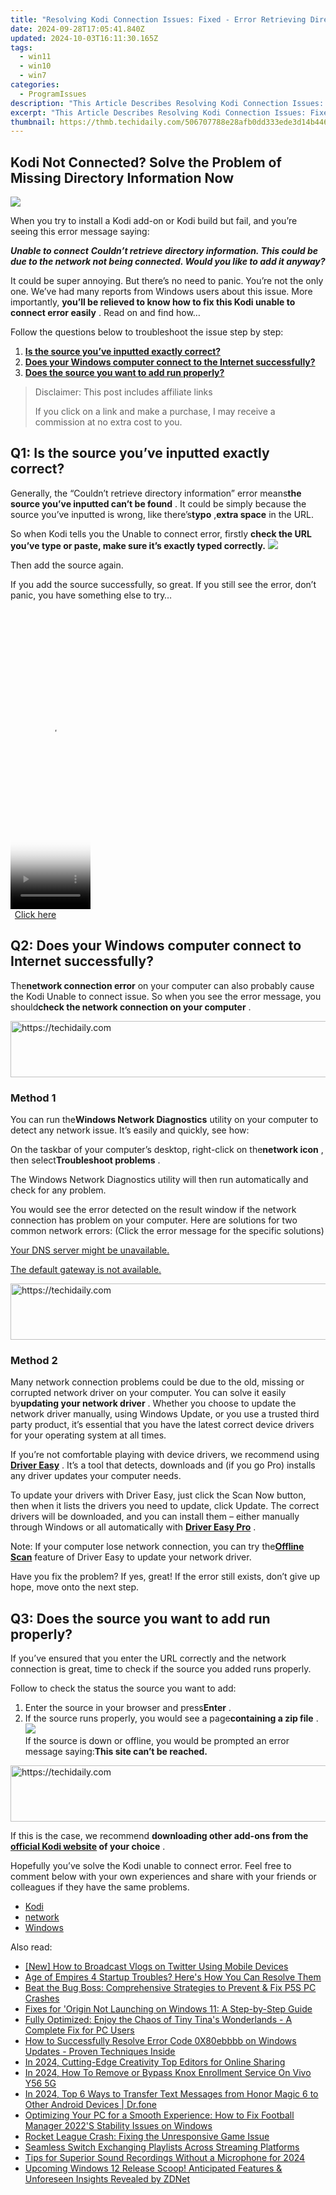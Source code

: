 ```yaml
---
title: "Resolving Kodi Connection Issues: Fixed - Error Retrieving Directory Info"
date: 2024-09-28T17:05:41.840Z
updated: 2024-10-03T16:11:30.165Z
tags:
  - win11
  - win10
  - win7
categories:
  - ProgramIssues
description: "This Article Describes Resolving Kodi Connection Issues: Fixed - Error Retrieving Directory Info"
excerpt: "This Article Describes Resolving Kodi Connection Issues: Fixed - Error Retrieving Directory Info"
thumbnail: https://thmb.techidaily.com/506707788e28afb0dd333ede3d14b446e4802e54b3be096a7cd03abb7e8cbcbb.jpg
---
```


## Kodi Not Connected? Solve the Problem of Missing Directory Information Now

![](https://images.drivereasy.com/wp-content/uploads/2018/08/kodi.png)

 When you try to install a Kodi add-on or Kodi build but fail, and you’re seeing this error message saying:

 **_Unable to connect_**
 **_Couldn’t retrieve directory information. This could be due to the network not being connected. Would you like to add it anyway?_**

 It could be super annoying. But there’s no need to panic. You’re not the only one. We’ve had many reports from Windows users about this issue. More importantly, **you’ll be relieved to know how to fix this Kodi unable to connect error easily** . Read on and find how…

Follow the questions below to troubleshoot the issue step by step:

1. **[Is the source you’ve inputted exactly correct?](https://tools.techidaily.com/drivereasy/download/)**
2. **[Does your Windows computer connect to the Internet successfully?](https://tools.techidaily.com/drivereasy/download/)**
3. **[Does the source you want to add run properly?](https://tools.techidaily.com/drivereasy/download/)**

>  Disclaimer: This post includes affiliate links
>
>  If you click on a link and make a purchase, I may receive a commission at no extra cost to you.
>

## Q1: Is the source you’ve inputted exactly correct?

 Generally, the “Couldn’t retrieve directory information” error means**the source you’ve inputted can’t be found** . It could be simply because the source you’ve inputted is wrong, like there’s**typo** ,**extra space** in the URL.

 So when Kodi tells you the Unable to connect error, firstly **check the URL you’ve type or paste, make sure it’s exactly typed correctly.** ![](https://images.drivereasy.com/wp-content/uploads/2018/08/kodi2.png)

Then add the source again.

 If you add the source successfully, so great. If you still see the error, don’t panic, you have something else to try…

<!-- affiliate ads begin -->
<span id="1977023">
					<video width="128" height="480" style="cursor:pointer"
           poster="//a.impactradius-go.com/display-clicktoplayimage/1977023.png"
           onclick="if(!this.playClicked){this.play();this.setAttribute('controls',true);this.playClicked=true;}">
	   <source src="//a.impactradius-go.com/display-ad/22993-1977023">
	   <img src="//a.impactradius-go.com/display-clicktoplayimage/1977023.png" style="border: none; height: 100%; width: 100%; object-fit: contain">
	</video>
	<div style="width:80px;text-align:center"><a href="javascript:window.open(decodeURIComponent('https%3A%2F%2Fhomestyler.sjv.io%2Fc%2F5597632%2F1977023%2F22993'), '_blank');void(0);">Click here</a></div>
</span>
<img height="0" width="0" src="https://imp.pxf.io/i/5597632/1977023/22993" style="position:absolute;visibility:hidden;" border="0" />
<!-- affiliate ads end -->

## Q2: Does your Windows computer connect to Internet successfully?

 The**network connection error** on your computer can also probably cause the Kodi Unable to connect issue. So when you see the error message, you should**check the network connection on your computer** .

<!-- affiliate ads begin -->
<a href="https://aligracehair.sjv.io/c/5597632/1884002/19272" target="_top" id="1884002">
  <img src="//a.impactradius-go.com/display-ad/19272-1884002" border="0" alt="https://techidaily.com" width="728" height="90"/>
</a>
<img height="0" width="0" src="https://aligracehair.sjv.io/i/5597632/1884002/19272" style="position:absolute;visibility:hidden;" border="0" />
<!-- affiliate ads end -->

### Method 1

 You can run the**Windows Network Diagnostics** utility on your computer to detect any network issue. It’s easily and quickly, see how:

 On the taskbar of your computer’s desktop, right-click on the**network icon** , then select**Troubleshoot problems** .

 The Windows Network Diagnostics utility will then run automatically and check for any problem.

 You would see the error detected on the result window if the network connection has problem on your computer. Here are solutions for two common network errors: (Click the error message for the specific solutions)

[Your DNS server might be unavailable.](https://tools.techidaily.com/drivereasy/download/)

[The default gateway is not available.](https://tools.techidaily.com/drivereasy/download/)

<!-- affiliate ads begin -->
<a href="https://aligracehair.sjv.io/c/5597632/1884021/19272" target="_top" id="1884021">
  <img src="//a.impactradius-go.com/display-ad/19272-1884021" border="0" alt="https://techidaily.com" width="728" height="90"/>
</a>
<img height="0" width="0" src="https://aligracehair.sjv.io/i/5597632/1884021/19272" style="position:absolute;visibility:hidden;" border="0" />
<!-- affiliate ads end -->

### Method 2

 Many network connection problems could be due to the old, missing or corrupted network driver on your computer. You can solve it easily by**updating your network driver** . Whether you choose to update the network driver manually, using Windows Update, or you use a trusted third party product, it’s essential that you have the latest correct device drivers for your operating system at all times.

 If you’re not comfortable playing with device drivers, we recommend using **[Driver Easy](https://tools.techidaily.com/drivereasy/download/)**  . It’s a tool that detects, downloads and (if you go Pro) installs any driver updates your computer needs.

 To update your drivers with Driver Easy, just click the Scan Now button, then when it lists the drivers you need to update, click Update. The correct drivers will be downloaded, and you can install them – either manually through Windows or all automatically with **[Driver Easy Pro](https://tools.techidaily.com/drivereasy/download/)**  .

 Note: If your computer lose network connection, you can try the[**Offline Scan**](https://tools.techidaily.com/drivereasy/download/) feature of Driver Easy to update your network driver.

 Have you fix the problem? If yes, great! If the error still exists, don’t give up hope, move onto the next step.

## Q3: Does the source you want to add run properly?

 If you’ve ensured that you enter the URL correctly and the network connection is great, time to check if the source you added runs properly.

Follow to check the status the source you want to add:

1. Enter the source in your browser and press**Enter** .
2. If the source runs properly, you would see a page**containing a zip file** .  
![](https://images.drivereasy.com/wp-content/uploads/2018/08/img_5b73caac7ec91.png)  
 If the source is down or offline, you would be prompted an error message saying:**This site can’t be reached.**

<!-- affiliate ads begin -->
<a href="https://unicoeye.pxf.io/c/5597632/2134248/18498" target="_top" id="2134248">
  <img src="//a.impactradius-go.com/display-ad/18498-2134248" border="0" alt="https://techidaily.com" width="728" height="90"/>
</a>
<img height="0" width="0" src="https://unicoeye.pxf.io/i/5597632/2134248/18498" style="position:absolute;visibility:hidden;" border="0" />
<!-- affiliate ads end -->

 If this is the case, we recommend **downloading other add-ons from the [official Kodi website](https://kodi.tv/addons) of your choice** .

 Hopefully you’ve solve the Kodi unable to connect error. Feel free to comment below with your own experiences and share with your friends or colleagues if they have the same problems.

* [Kodi](https://tools.techidaily.com/drivereasy/download/)
* [network](https://tools.techidaily.com/drivereasy/download/)
* [Windows](https://tools.techidaily.com/drivereasy/download/)

<ins class="adsbygoogle"
     style="display:block"
     data-ad-format="autorelaxed"
     data-ad-client="ca-pub-7571918770474297"
     data-ad-slot="1223367746"></ins>

<ins class="adsbygoogle"
     style="display:block"
     data-ad-client="ca-pub-7571918770474297"
     data-ad-slot="8358498916"
     data-ad-format="auto"
     data-full-width-responsive="true"></ins>

<span class="atpl-alsoreadstyle">Also read:</span>
<div><ul>
<li><a href="https://twitter-videos.techidaily.com/new-how-to-broadcast-vlogs-on-twitter-using-mobile-devices/"><u>[New] How to Broadcast Vlogs on Twitter Using Mobile Devices</u></a></li>
<li><a href="https://win-able.techidaily.com/age-of-empires-4-startup-troubles-heres-how-you-can-resolve-them/"><u>Age of Empires 4 Startup Troubles? Here's How You Can Resolve Them</u></a></li>
<li><a href="https://win-solutions.techidaily.com/beat-the-bug-boss-comprehensive-strategies-to-prevent-and-fix-p5s-pc-crashes/"><u>Beat the Bug Boss: Comprehensive Strategies to Prevent & Fix P5S PC Crashes</u></a></li>
<li><a href="https://win-able.techidaily.com/fixes-for-origin-not-launching-on-windows-11-a-step-by-step-guide/"><u>Fixes for 'Origin Not Launching on Windows 11: A Step-by-Step Guide</u></a></li>
<li><a href="https://win-able.techidaily.com/fully-optimized-enjoy-the-chaos-of-tiny-tinas-wonderlands-a-complete-fix-for-pc-users/"><u>Fully Optimized: Enjoy the Chaos of Tiny Tina's Wonderlands - A Complete Fix for PC Users</u></a></li>
<li><a href="https://win-howtos.techidaily.com/how-to-successfully-resolve-error-code-0x80ebbbb-on-windows-updates-proven-techniques-inside/"><u>How to Successfully Resolve Error Code 0X80ebbbb on Windows Updates - Proven Techniques Inside</u></a></li>
<li><a href="https://youtube-blog.techidaily.com/24-cutting-edge-creativity-top-editors-for-online-sharing/"><u>In 2024, Cutting-Edge Creativity Top Editors for Online Sharing</u></a></li>
<li><a href="https://android-unlock.techidaily.com/in-2024-how-to-remove-or-bypass-knox-enrollment-service-on-vivo-y56-5g-by-drfone-android/"><u>In 2024, How To Remove or Bypass Knox Enrollment Service On Vivo Y56 5G</u></a></li>
<li><a href="https://android-transfer.techidaily.com/in-2024-top-6-ways-to-transfer-text-messages-from-honor-magic-6-to-other-android-devices-drfone-by-drfone-transfer-from-android-transfer-from-android/"><u>In 2024, Top 6 Ways to Transfer Text Messages from Honor Magic 6 to Other Android Devices | Dr.fone</u></a></li>
<li><a href="https://win-able.techidaily.com/optimizing-your-pc-for-a-smooth-experience-how-to-fix-football-manager-2022s-stability-issues-on-windows/"><u>Optimizing Your PC for a Smooth Experience: How to Fix Football Manager 2022'S Stability Issues on Windows</u></a></li>
<li><a href="https://win-able.techidaily.com/rocket-league-crash-fixing-the-unresponsive-game-issue/"><u>Rocket League Crash: Fixing the Unresponsive Game Issue</u></a></li>
<li><a href="https://extra-lessons.techidaily.com/seamless-switch-exchanging-playlists-across-streaming-platforms/"><u>Seamless Switch Exchanging Playlists Across Streaming Platforms</u></a></li>
<li><a href="https://youtube-sure.techidaily.com/for-superior-sound-recordings-without-a-microphone-for-2024/"><u>Tips for Superior Sound Recordings Without a Microphone for 2024</u></a></li>
<li><a href="https://win-trending.techidaily.com/upcoming-windows-12-release-scoop-anticipated-features-and-unforeseen-insights-revealed-by-zdnet/"><u>Upcoming Windows 12 Release Scoop! Anticipated Features & Unforeseen Insights Revealed by ZDNet</u></a></li>
</ul></div>

